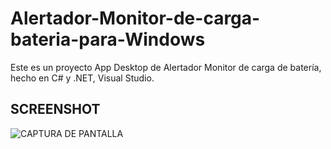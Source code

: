 # Alertador-Monitor-de-carga-bateria-para-Windows
Este es un proyecto App Desktop de Alertador Monitor de carga de batería, hecho en C# y .NET, Visual Studio.

## SCREENSHOT
![CAPTURA DE PANTALLA](https://i.imgur.com/PZLqWuH.jpg)
